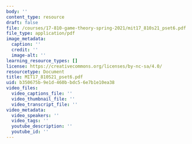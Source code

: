 ```yaml
---
body: ''
content_type: resource
draft: false
file: /courses/17-810-game-theory-spring-2021/mit17_810s21_pset6.pdf
file_type: application/pdf
image_metadata:
  caption: ''
  credit: ''
  image-alt: ''
learning_resource_types: []
license: https://creativecommons.org/licenses/by-nc-sa/4.0/
resourcetype: Document
title: MIT17_810S21_pset6.pdf
uid: b350675b-9e1d-460b-bdc5-6e7b1e10ea38
video_files:
  video_captions_file: ''
  video_thumbnail_file: ''
  video_transcript_file: ''
video_metadata:
  video_speakers: ''
  video_tags: ''
  youtube_description: ''
  youtube_id: ''
---
```

